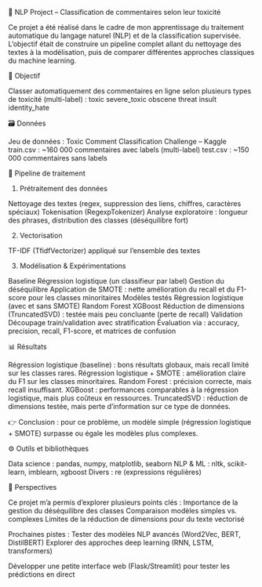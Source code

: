 📝 NLP Project – Classification de commentaires selon leur toxicité

Ce projet a été réalisé dans le cadre de mon apprentissage du traitement automatique du langage naturel (NLP) et de la classification supervisée.
L’objectif était de construire un pipeline complet allant du nettoyage des textes à la modélisation, puis de comparer différentes approches classiques du machine learning.

🎯 Objectif

Classer automatiquement des commentaires en ligne selon plusieurs types de toxicité (multi-label) :
toxic
severe_toxic
obscene
threat
insult
identity_hate

🗃 Données

Jeu de données : Toxic Comment Classification Challenge – Kaggle
train.csv : ~160 000 commentaires avec labels (multi-label)
test.csv : ~150 000 commentaires sans labels

🔧 Pipeline de traitement
1. Prétraitement des données

Nettoyage des textes (regex, suppression des liens, chiffres, caractères spéciaux)
Tokenisation (RegexpTokenizer)
Analyse exploratoire : longueur des phrases, distribution des classes (déséquilibre fort)

2. Vectorisation

TF-IDF (TfidfVectorizer) appliqué sur l’ensemble des textes

3. Modélisation & Expérimentations
   
Baseline
Régression logistique (un classifieur par label)
Gestion du déséquilibre
Application de SMOTE : nette amélioration du recall et du F1-score pour les classes minoritaires
Modèles testés
Régression logistique (avec et sans SMOTE)
Random Forest
XGBoost
Réduction de dimensions (TruncatedSVD) : testée mais peu concluante (perte de recall)
Validation
Découpage train/validation avec stratification
Évaluation via : accuracy, precision, recall, F1-score, et matrices de confusion

📊 Résultats

Régression logistique (baseline) : bons résultats globaux, mais recall limité sur les classes rares.
Régression logistique + SMOTE : amélioration claire du F1 sur les classes minoritaires.
Random Forest : précision correcte, mais recall insuffisant.
XGBoost : performances comparables à la régression logistique, mais plus coûteux en ressources.
TruncatedSVD : réduction de dimensions testée, mais perte d’information sur ce type de données.

👉 Conclusion : pour ce problème, un modèle simple (régression logistique + SMOTE) surpasse ou égale les modèles plus complexes.

⚙️ Outils et bibliothèques

Data science : pandas, numpy, matplotlib, seaborn
NLP & ML : nltk, scikit-learn, imblearn, xgboost
Divers : re (expressions régulières)

🧠 Perspectives

Ce projet m’a permis d’explorer plusieurs points clés :
Importance de la gestion du déséquilibre des classes
Comparaison modèles simples vs. complexes
Limites de la réduction de dimensions pour du texte vectorisé

Prochaines pistes :
Tester des modèles NLP avancés (Word2Vec, BERT, DistilBERT)
Explorer des approches deep learning (RNN, LSTM, transformers)

Développer une petite interface web (Flask/Streamlit) pour tester les prédictions en direct

